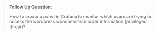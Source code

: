 > **Follow Up Question**:
> 
> How to create a panel in Grafana to monitor which users are trying to access the wordpress woocommerce order information (privileged threat)?
